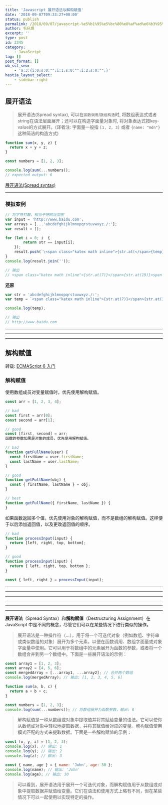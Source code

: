 ```yaml
---
title: 'Javascript 展开语法与解构赋值'
date: '2018-09-07T09:33:27+00:00'
status: publish
permalink: /2018/09/07/javascript-%e5%b1%95%e5%bc%80%e8%af%ad%e6%b3%95%e4%b8%8e%e8%a7%a3%e6%9e%84%e8%b5%8b%e5%80%bc
author: 毛巳煜
excerpt: ''
type: post
id: 2345
category:
    - JavaScript
tag: []
post_format: []
wb_sst_seo:
    - 'a:3:{i:0;s:0:"";i:1;s:0:"";i:2;s:0:"";}'
hestia_layout_select:
    - sidebar-right
---
```

展开语法
----

> 展开语法(Spread syntax), 可以在`函数调用`/`数组构造`时, 将数组表达式或者string在语法层面展开；还可以在构造字面量对象时, 将对象表达式按key-value的方式展开。(译者注: 字面量一般指 `[1, 2, 3]` 或者 `{name: "mdn"}` 这种简洁的构造方式)

```javascript
function sum(x, y, z) {
  return x + y + z;
}

const numbers = [1, 2, 3];

console.log(sum(...numbers));
// expected output: 6

```

[展开语法(Spread syntax)](https://developer.mozilla.org/zh-CN/docs/Web/JavaScript/Reference/Operators/Spread_syntax "展开语法(Spread syntax)")

- - - - - -

### 模拟案例

```javascript
// 将字符打散，相当于把网址加密
var input = 'http://www.baidu.com';
var arrays = [...'abcdefghijklmnopqrstuvwxyz./:'];
var result = [];

for (let i = 0; i  {
        return str == input[i];
    });
    result.push(`\<span class="katex math inline">{str.at(</span>{temp})}`);
}
console.log(result.join(''));

// 输出
// <span class="katex math inline">{str.at(7)}</span>{str.at(19)}<span class="katex math inline">{str.at(19)}</span>{str.at(15)}<span class="katex math inline">{str.at(28)}</span>{str.at(27)}<span class="katex math inline">{str.at(27)}</span>{str.at(22)}<span class="katex math inline">{str.at(22)}</span>{str.at(22)}<span class="katex math inline">{str.at(26)}</span>{str.at(1)}<span class="katex math inline">{str.at(0)}</span>{str.at(8)}<span class="katex math inline">{str.at(3)}</span>{str.at(20)}<span class="katex math inline">{str.at(26)}</span>{str.at(2)}<span class="katex math inline">{str.at(14)}</span>{str.at(12)}

```

**还原**

```javascript
var str = 'abcdefghijklmnopqrstuvwxyz./:';
var temp = `<span class="katex math inline">{str.at(7)}</span>{str.at(19)}<span class="katex math inline">{str.at(19)}</span>{str.at(15)}<span class="katex math inline">{str.at(28)}</span>{str.at(27)}<span class="katex math inline">{str.at(27)}</span>{str.at(22)}<span class="katex math inline">{str.at(22)}</span>{str.at(22)}<span class="katex math inline">{str.at(26)}</span>{str.at(1)}<span class="katex math inline">{str.at(0)}</span>{str.at(8)}<span class="katex math inline">{str.at(3)}</span>{str.at(20)}<span class="katex math inline">{str.at(26)}</span>{str.at(2)}<span class="katex math inline">{str.at(14)}</span>{str.at(12)}`;

console.log(temp);

// 输出
// http://www.baidu.com


```

- - - - - -

- - - - - -

- - - - - -

解构赋值
----

转载: [ECMAScript 6 入门](http://es6.ruanyifeng.com/)

### 解构赋值

使用数组成员对变量赋值时，优先使用解构赋值。

```javascript
const arr = [1, 2, 3, 4];

// bad
const first = arr[0];
const second = arr[1];

// good
const [first, second] = arr;
函数的参数如果是对象的成员，优先使用解构赋值。

// bad
function getFullName(user) {
  const firstName = user.firstName;
  const lastName = user.lastName;
}

// good
function getFullName(obj) {
  const { firstName, lastName } = obj;
}

// best
function getFullName({ firstName, lastName }) {
}

```

如果函数返回多个值，优先使用对象的解构赋值，而不是数组的解构赋值。这样便于以后添加返回值，以及更改返回值的顺序。

```javascript
// bad
function processInput(input) {
  return [left, right, top, bottom];
}

// good
function processInput(input) {
  return { left, right, top, bottom };
}

const { left, right } = processInput(input);

```

- - - - - -

- - - - - -

- - - - - -

- - - - - -

- - - - - -

- - - - - -

**展开语法**（Spread Syntax）和**解构赋值**（Destructuring Assignment）在 JavaScript 中是不同的概念，尽管它们可以在某些情况下进行类似的操作。

> 展开语法是一种操作符（...），用于将一个可迭代对象（例如数组、字符串或类似数组的对象）展开为多个元素，以便在函数调用、数组字面量或对象字面量中使用。它可以用于将数组中的元素展开为函数的参数，或者将一个数组合并到另一个数组中。下面是一些展开语法的示例：

```javascript
const array1 = [1, 2, 3];
const array2 = [4, 5, 6];
const mergedArray = [...array1, ...array2]; // 合并两个数组
console.log(mergedArray); // 输出: [1, 2, 3, 4, 5, 6]

function sum(a, b, c) {
  return a + b + c;
}

const numbers = [1, 2, 3];
console.log(sum(...numbers)); // 将数组展开为函数参数，输出: 6

```

> 解构赋值是一种从数组或对象中提取值并将其赋给变量的语法。它可以使你从数组或对象中轻松地提取数据，并将其赋值给对应的变量。解构赋值使用模式匹配的方式来提取数据。下面是一些解构赋值的示例：

```javascript
const [x, y, z] = [1, 2, 3];
console.log(x); // 输出: 1
console.log(y); // 输出: 2
console.log(z); // 输出: 3

const { name, age } = { name: 'John', age: 30 };
console.log(name); // 输出: 'John'
console.log(age); // 输出: 30

```

> 可以看到，展开语法用于展开一个可迭代对象，而解构赋值用于从数组或对象中提取数据并赋值给变量。它们在语法和使用方式上略有不同，但在某些情况下可以一起使用以实现特定的操作。